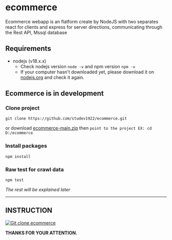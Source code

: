 # ecommerce
Ecommerce webapp is an flatform create by NodeJS with two separates react for clients and express for server directions, communicating through the Rest API, Mssql database

## Requirements
- nodejs (v18.x.x)
  - Check nodejs version `node -v` and npm version `npm -v`
  - If your computer hasn't downloaded yet, please download it on [nodejs.org](https://nodejs.org/en/download) and check it again.

## Ecommerce is in development
### Clone project
```
git clone https://github.com/studev1922/ecommerce.git
```
or download [ecommerce-main.zip](https://github.com/studev1922/ecommerce/archive/refs/heads/main.zip) then `point to the project EX: cd D:/ecommerce `
### Install packages
```
npm install
```
### Raw test for crawl data
```
npm test
```

*The rest will be explained later*
<hr>

## INSTRUCTION
[![Git clone ecommerce](https://img.youtube.com/vi/ZZ3-H1e_8kE/maxresdefault.jpg)](https://youtu.be/ZZ3-H1e_8kE)

**THANKS FOR YOUR ATTENTION.**
